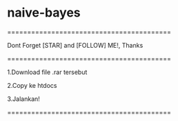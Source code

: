# naive-bayes
=========================================

Dont Forget [STAR] and [FOLLOW] ME!, Thanks

=========================================

1.Download file .rar tersebut

2.Copy ke htdocs

3.Jalankan!

=========================================
